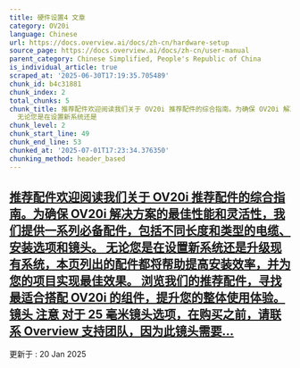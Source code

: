 ```yaml
---
title: 硬件设置4 文章
category: OV20i
language: Chinese
url: https://docs.overview.ai/docs/zh-cn/hardware-setup
source_page: https://docs.overview.ai/docs/zh-cn/user-manual
parent_category: Chinese Simplified, People's Republic of China
is_individual_article: true
scraped_at: '2025-06-30T17:19:35.705489'
chunk_id: b4c31881
chunk_index: 2
total_chunks: 5
chunk_title: 推荐配件欢迎阅读我们关于 OV20i 推荐配件的综合指南。为确保 OV20i 解决方案的最佳性能和灵活性，我们提供一系列必备配件，包括不同长度和类型的电缆、安装选项和镜头。
  无论您是在设置新系统还是
chunk_level: 2
chunk_start_line: 49
chunk_end_line: 53
chunked_at: '2025-07-01T17:23:34.376350'
chunking_method: header_based
---
```


## [推荐配件欢迎阅读我们关于 OV20i 推荐配件的综合指南。为确保 OV20i 解决方案的最佳性能和灵活性，我们提供一系列必备配件，包括不同长度和类型的电缆、安装选项和镜头。 无论您是在设置新系统还是升级现有系统，本页列出的配件都将帮助提高安装效率，并为您的项目实现最佳效果。 浏览我们的推荐配件，寻找最适合搭配 OV20i 的组件，提升您的整体使用体验。 镜头 注意 对于 25 毫米镜头选项，在购买之前，请联系 Overview 支持团队，因为此镜头需要...](/docs/zh-cn/recommended-accessories)

更新于 : 20 Jan 2025
